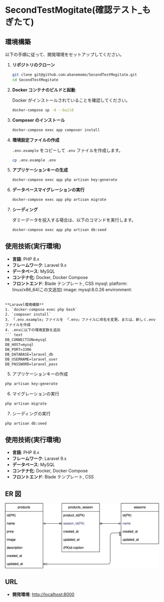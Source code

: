 # SecondTestMogitate(確認テスト\_もぎたて)

## 環境構築

以下の手順に従って、開発環境をセットアップしてください。

1. **リポジトリのクローン**

    ```bash
    git clone git@github.com:akanemomo/SecondTestMogitate.git
    cd SecondTestMogitate
    ```

2. **Docker コンテナのビルドと起動**

    Docker がインストールされていることを確認してください。

    ```bash
    docker-compose up -d --build
    ```

3. **Composer のインストール**

    ```bash
    docker-compose exec app composer install
    ```

4. **環境設定ファイルの作成**

    `.env.example` をコピーして `.env` ファイルを作成します。

    ```bash
    cp .env.example .env
    ```

5. **アプリケーションキーの生成**

    ```bash
    docker-compose exec app php artisan key:generate
    ```

6. **データベースマイグレーションの実行**

    ```bash
    docker-compose exec app php artisan migrate
    ```

7. **シーディング**

    ダミーデータを投入する場合は、以下のコマンドを実行します。

    ```bash
    docker-compose exec app php artisan db:seed
    ```

## 使用技術(実行環境)

-   **言語**: PHP 8.x
-   **フレームワーク**: Laravel 9.x
-   **データベース**: MySQL
-   **コンテナ化**: Docker, Docker Compose
-   **フロントエンド**: Blade テンプレート, CSS
    mysql:
    platform: linux/x86_64(この文追加)
    image: mysql:8.0.26
    environment:

````

**Laravel環境構築**
1. `docker-compose exec php bash`
2. `composer install`
3. 「.env.example」ファイルを 「.env」ファイルに命名を変更。または、新しく.envファイルを作成
4. .envに以下の環境変数を追加
``` text
DB_CONNECTION=mysql
DB_HOST=mysql
DB_PORT=3306
DB_DATABASE=laravel_db
DB_USERNAME=laravel_user
DB_PASSWORD=laravel_pass
````

5. アプリケーションキーの作成

```bash
php artisan key:generate
```

6. マイグレーションの実行

```bash
php artisan migrate
```

7. シーディングの実行

```bash
php artisan db:seed
```

## 使用技術(実行環境)

-   **言語**: PHP 8.x
-   **フレームワーク**: Laravel 9.x
-   **データベース**: MySQL
-   **コンテナ化**: Docker, Docker Compose
-   **フロントエンド**: Blade テンプレート, CSS

## ER 図

![ER図](src/resources/doc/er-diagram.png)

## URL

-   **開発環境**: [http://localhost:8000](http://localhost:8000)

